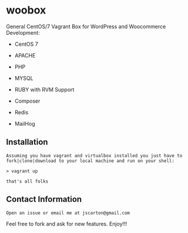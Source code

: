 # woobox

General CentOS/7 Vagrant Box for WordPress and Woocommerce Development:

* CentOS 7

* APACHE

* PHP

* MYSQL

* RUBY with RVM Support

* Composer

* Redis

* MailHog

## Installation

	Assuming you have vagrant and virtualbox installed you just have to fork|clone|download to your local machine and run on your shell:
	
	> vagrant up

	that's all folks

## Contact Information

	Open an issue or email me at jscarton@gmail.com

Feel free to fork and ask for new features. Enjoy!!!
